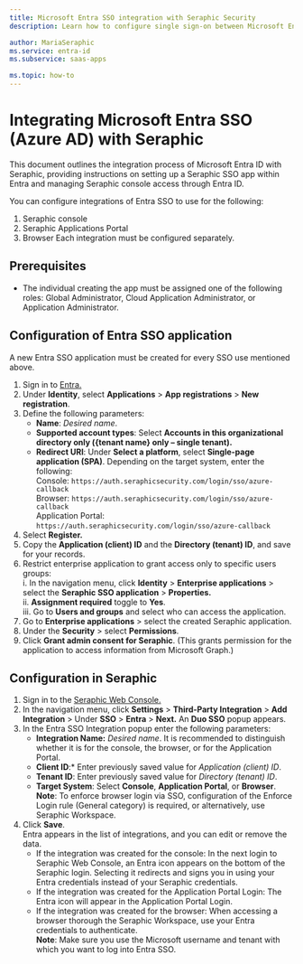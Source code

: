 ```yaml
---
title: Microsoft Entra SSO integration with Seraphic Security
description: Learn how to configure single sign-on between Microsoft Entra ID and Seraphic Security.

author: MariaSeraphic
ms.service: entra-id
ms.subservice: saas-apps

ms.topic: how-to
---
```


# Integrating Microsoft Entra SSO (Azure AD) with Seraphic

This document outlines the integration process of Microsoft Entra ID with Seraphic, providing instructions on setting up a Seraphic SSO app within Entra and managing Seraphic console access through Entra ID.

You can configure integrations of Entra SSO to use for the following:
1. Seraphic console
2. Seraphic Applications Portal 
3. Browser
Each integration must be configured separately.

## Prerequisites

* The individual creating the app must be assigned one of the following roles: Global Administrator, Cloud Application Administrator, or Application Administrator.

## Configuration of Entra SSO application 
 A new Entra SSO application must be created for every SSO use mentioned above.

1. Sign in to [Entra.](https://entra.microsoft.com) 
2. Under **Identity**, select **Applications** > **App registrations** > **New registration**.  
3. Define the following parameters:  
    * **Name**: *Desired name*. 
    * **Supported account types**: Select **Accounts in this organizational directory only ({tenant name} only – single tenant).** 
    * **Redirect URI**: Under **Select a platform**, select **Single-page application (SPA)**. Depending on the target system, enter the following:     
    Console: `https://auth.seraphicsecurity.com/login/sso/azure-callback`       
    Browser: `https://auth.seraphicsecurity.com/login/sso/azure-callback`     
    Application Portal: `https://auth.seraphicsecurity.com/login/sso/azure-callback`     
4. Select **Register.** 
5. Copy the **Application (client) ID** and the **Directory (tenant) ID**, and save for your records. 
6. Restrict enterprise application to grant access only to specific users groups:    
    i. In the navigation menu, click **Identity** > **Enterprise applications** > select the **Seraphic SSO application** > **Properties.**    
    ii. **Assignment required** toggle to **Yes**.    
    iii. Go to **Users and groups** and select who can access the application.    
7. Go to **Enterprise applications** > select the created Seraphic application. 
8. Under the **Security** > select **Permissions**. 
9. Click **Grant admin consent for Seraphic**. (This grants permission for the application to access information from Microsoft Graph.) 

## Configuration in Seraphic  
1. Sign in to the [Seraphic Web Console.](https://console.seraphicsecurity.com/) 
2. In the navigation menu, click **Settings** > **Third-Party Integration** > **Add Integration** > Under **SSO** > **Entra** > **Next.** An **Duo SSO** popup appears.
3. In the Entra SSO Integration popup enter the following parameters:  
    * **Integration Name:** *Desired name*.  It is recommended to distinguish whether it is for the console, the browser, or for the Application Portal.
    * **Client ID**:* Enter previously saved value for *Application (client) ID*. 
    * **Tenant ID**: Enter previously saved value for *Directory (tenant) ID*. 
    * **Target System**: Select **Console**, **Application Portal**, or **Browser**.    
**Note**: To enforce browser login via SSO, configuration of the Enforce Login rule (General category) is required, or alternatively, use Seraphic Workspace. 
4. Click **Save**.    
Entra appears in the list of integrations, and you can edit or remove the data.    
    * If the integration was created for the console: In the next login to Seraphic Web Console, an Entra icon appears on the bottom of the Seraphic login. Selecting it redirects and signs you in using your Entra credentials instead of your Seraphic credentials. 
    * If the integration was created for the Application Portal Login: The Entra icon will appear in the Application Portal Login.
    * If the integration was created for the browser: When accessing a browser thorough the Seraphic Workspace, use your Entra credentials to authenticate.     
**Note**: Make sure you use the Microsoft username and tenant with which you want to log into Entra SSO. 